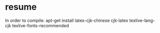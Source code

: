 # resume

In order to compile:
apt-get install latex-cjk-chinese cjk-latex texlive-lang-cjk texlive-fonts-recommended
